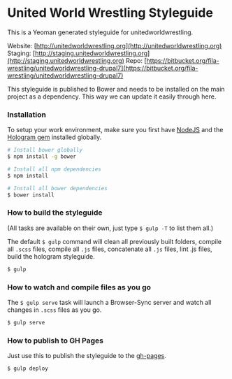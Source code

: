 # United World Wrestling Styleguide

This is a Yeoman generated styleguide for unitedworldwrestling.

Website: [http://unitedworldwrestling.org](http://unitedworldwrestling.org)
Staging: [http://staging.unitedworldwrestling.org](http://staging.unitedworldwrestling.org)
Repo: [https://bitbucket.org/fila-wrestling/unitedworldwrestling-drupal7](https://bitbucket.org/fila-wrestling/unitedworldwrestling-drupal7)

This styleguide is published to Bower and needs to be installed on the main project as a dependency. This way we can update it easily through here.


### Installation

To setup your work environment, make sure you first have [NodeJS](http://nodejs.org/) and the [Hologram gem](https://github.com/trulia/hologram) installed globally.

```bash
# Install bower globally
$ npm install -g bower

# Install all npm dependencies
$ npm install

# Install all bower dependencies
$ bower install
```


### How to build the styleguide

(All tasks are available on their own, just type `$ gulp -T` to list them all.)

The default `$ gulp` command will clean all previously built folders, compile all `.scss` files, compile all `.js` files, concatenate all `.js` files, lint .js files, build the hologram styleguide.

```bash
$ gulp
```

### How to watch and compile files as you go

The `$ gulp serve` task will launch a Browser-Sync server and watch all changes in `.scss` files as you go.

```bash
$ gulp serve
```

### How to publish to GH Pages

Just use this to publish the styleguide to the [gh-pages](http://unitedworldwrestling.github.io/styleguide/). 

```bash
$ gulp deploy
```
